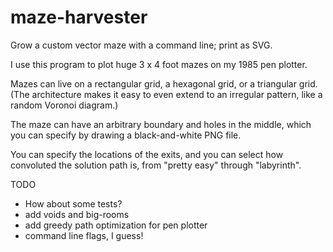 # maze-harvester
Grow a custom vector maze with a command line; print as SVG.

I use this program to plot huge 3 x 4 foot mazes on my 1985 pen plotter.

Mazes can live on a rectangular grid, a hexagonal grid, or a triangular grid.
(The architecture makes it easy to even extend to an irregular pattern, like
a random Voronoi diagram.)

The maze can have an arbitrary boundary and holes
in the middle, which you can specify by drawing a black-and-white PNG file.

You can specify the locations of the exits, and you can select how
convoluted the solution path is, from "pretty easy" through "labyrinth".


TODO
- How about some tests?
- add voids and big-rooms
- add greedy path optimization for pen plotter
- command line flags, I guess!
